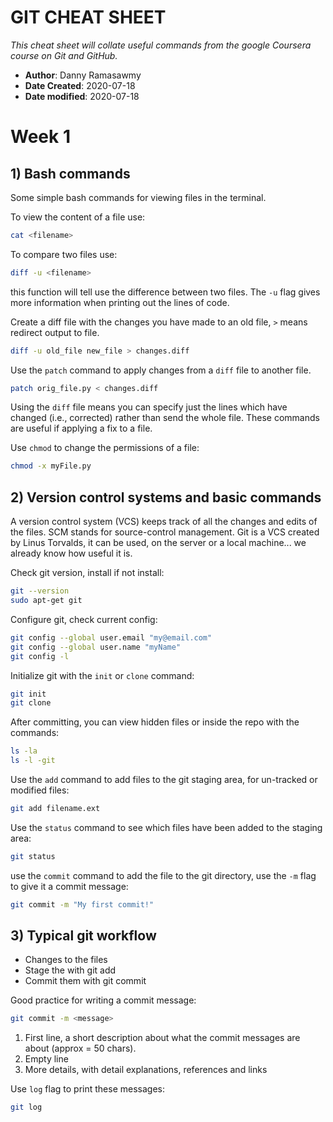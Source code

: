 # GIT CHEAT SHEET
*This cheat sheet will collate useful commands from the google Coursera course on Git and GitHub.*

- **Author**: Danny Ramasawmy
- **Date Created**: 2020-07-18
- **Date modified**: 2020-07-18

# Week 1

## 1) Bash commands
Some simple bash commands for viewing files in the terminal.

To view the content of a file use:
``` bash
cat <filename>
```
To compare two files use:
``` bash
diff -u <filename>
```
this function will tell use the difference between two files. The `-u` flag gives more information when printing out the lines of code. 

Create a diff file with the changes you have made to an old file, `>` means redirect output to file.
```bash
diff -u old_file new_file > changes.diff
```
Use the `patch` command to apply changes from a `diff` file to another file.
```bash
patch orig_file.py < changes.diff 
```
Using the `diff` file means you can specify just the lines which have changed (i.e., corrected) rather than send the whole file. These commands are useful if applying a fix to a file. 

Use `chmod` to change the permissions of a file:
```bash
chmod -x myFile.py
```

## 2) Version control systems and basic commands
A version control system (VCS) keeps track of all the changes and edits of the files. SCM stands for source-control management. Git is a VCS created by Linus Torvalds, it can be used, on the server or a local machine... we already know how useful it is.

Check git version, install if not install:
```bash
git --version
sudo apt-get git
```

Configure git, check current config:
```bash
git config --global user.email "my@email.com"
git config --global user.name "myName"
git config -l
```

Initialize git with the `init` or `clone` command:
```bash
git init
git clone
```

After committing, you can view hidden files or inside the repo with the commands:
```bash
ls -la
ls -l -git
```

Use the `add` command to add files to the git staging area, for un-tracked or modified files:
```bash
git add filename.ext
```

Use the `status` command to see which files have been added to the staging area:
```bash
git status
```

use the `commit` command to add the file to the git directory, use the `-m` flag to give it a commit message:
```bash
git commit -m "My first commit!"
```

## 3) Typical git workflow

- Changes to the files
- Stage the with git add
- Commit them with git commit

Good practice for writing a commit message:
```bash
git commit -m <message>
```
1. First line, a short description about what the commit messages are about (approx = 50 chars).
2. Empty line
3. More details, with detail explanations, references and links

Use `log` flag to print these messages:
```bash
git log
```
  
